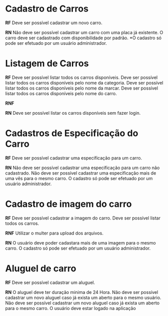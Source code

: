 # Cadastro de Carros

**RF** 
Deve ser possível cadastrar um novo carro.

**RN**
Não deve ser possível cadastrar um carro com uma placa já existente.
O carro deve ser cadastrado com disponibilidade por padrão.
*O cadastro só pode ser efetuado por um usuário administrador.

# Listagem de Carros 

**RF**
Deve ser possível listar todos os carros disponíveis.
Deve ser possível listar todos os carros disponíveis pelo nome da categoria.
Deve ser possível listar todos os carros disponíveis pelo nome da marcar.
Deve ser possível listar todos os carros disponíveis pelo nome do carro.

**RNF**

**RN**
Deve ser possível listar os carros disponíveis sem fazer login.


# Cadastros de Especificação do Carro

**RF**
Deve ser possível cadastrar uma especificação para um carro.

**RN**
Não deve ser possível cadastrar uma especificação para um carro não cadastrado.
Não deve ser possível cadastrar uma especificação mais de uma vês para o mesmo carro.
O cadastro só pode ser efetuado por um usuário administrador.

# Cadastro de imagem do carro 

**RF**
Deve ser possível cadastrar a imagem do carro.
Deve ser possível listar todos os carros.

**RNF**
Utilizar o multer para upload dos arquivos.

**RN**
O usuário deve poder cadastara mais de uma imagem para o mesmo carro.
O cadastro só pode ser efetuado por um usuário administrador.

# Aluguel de carro

**RF**
Deve ser possível cadastrar um aluguel.


**RN**
O aluguel deve ter duração minima de 24 Hora.
Não deve ser possível cadastrar um novo aluguel caso já exista um aberto para o mesmo usuário.
Não deve ser possível cadastrar um novo aluguel caso já exista um aberto para o mesmo carro.
O usuário deve estar logado na aplicação


<!-- 

  # Como funciona a engenharia de requisitos

  **RF** => Requisitos Funcionais

  São as funções executadas pelo sistema. Ex.: O sistema vai possuir um cadastro de categorias

  **RNF** => Requisitos não Funcionais

  São conceitos não diretamente ligados as regras de negocio da aplicação. Ex.: Qual banco usar, Qual biblioteca usar, ...

  **RN** => Regras de Negocio

  Detalha de que forma os recursos decritos nos requisitos funcionais deverão ser. Ex.: Não será possivel cadastrar duas categorias com o mesmo nome, Não será possivel excluir uma categora em uso. 

-->